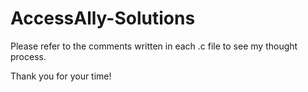 # AccessAlly-Solutions

Please refer to the comments written in each .c file to see my thought process.

Thank you for your time!
